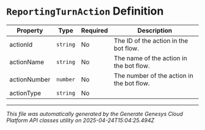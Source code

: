 # `ReportingTurnAction` Definition

| Property | Type | Required | Description |
|----------|------|----------|-------------|
| actionId | `string` | No | The ID of the action in the bot flow. |
| actionName | `string` | No | The name of the action in the bot flow. |
| actionNumber | `number` | No | The number of the action in the bot flow. |
| actionType | `string` | No |  |

---

*This file was automatically generated by the Generate Genesys Cloud Platform API classes utility on 2025-04-24T15:04:25.494Z*
